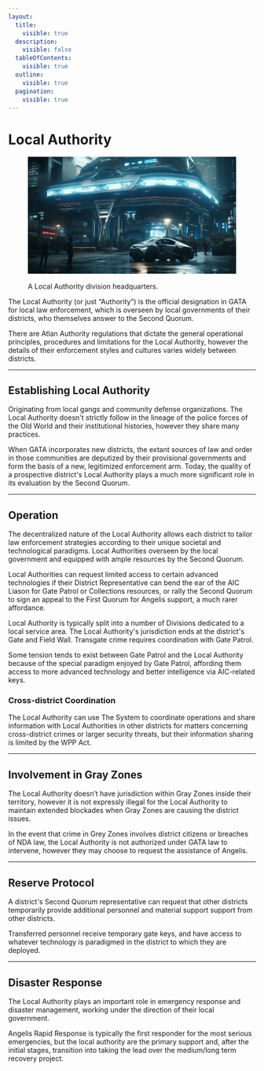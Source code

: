 ```yaml
---
layout:
  title:
    visible: true
  description:
    visible: false
  tableOfContents:
    visible: true
  outline:
    visible: true
  pagination:
    visible: true
---
```


# Local Authority

<figure><img src="../../../.gitbook/assets/authority.png" alt=""><figcaption><p>A Local Authority division headquarters.</p></figcaption></figure>

The Local Authority (or just “Authority”) is the official designation in GATA for local law enforcement, which is overseen by local governments of their districts, who themselves answer to the Second Quorum.

There are Atlan Authority regulations that dictate the general operational principles, procedures and limitations for the Local Authority, however the details of their enforcement styles and cultures varies widely between districts.

***

## Establishing Local Authority

Originating from local gangs and community defense organizations. The Local Authority doesn't strictly follow in the lineage of the police forces of the Old World and their institutional histories, however they share many practices.

When GATA incorporates new districts, the extant sources of law and order in those communities are deputized by their provisional governments and form the basis of a new, legitimized enforcement arm. Today, the quality of a prospective district's Local Authority plays a much more significant role in its evaluation by the Second Quorum.

***

## Operation

The decentralized nature of the Local Authority allows each district to tailor law enforcement strategies according to their unique societal and technological paradigms. Local Authorities overseen by the local government and equipped with ample resources by the Second Quorum.

Local Authorities can request limited access to certain advanced technologies if their District Representative can bend the ear of the AIC Liason for Gate Patrol or Collections resources, or rally the Second Quorum to sign an appeal to the First Quorum for Angelis support, a much rarer affordance.

Local Authority is typically split into a number of Divisions dedicated to a local service area. The Local Authority's jurisdiction ends at the district's Gate and Field Wall. Transgate crime requires coordination with Gate Patrol.&#x20;

Some tension tends to exist between Gate Patrol and the Local Authority because of the special paradigm enjoyed by Gate Patrol, affording them access to more advanced technology and better intelligence via AIC-related keys.

### Cross-district Coordination

The Local Authority can use The System to coordinate operations and share information with Local Authorities in other districts for matters concerning cross-district crimes or larger security threats, but their information sharing is limited by the WPP Act.

***

## Involvement in Gray Zones

The Local Authority doesn’t have jurisdiction within Gray Zones inside their territory, however it is not expressly illegal for the Local Authority to maintain extended blockades when Gray Zones are causing the district issues.

In the event that crime in Grey Zones involves district citizens or breaches of NDA law, the Local Authority is not authorized under GATA law to intervene, however they may choose to request the assistance of Angelis.

***

## Reserve Protocol

A district's Second Quorum representative can request that other districts temporarily provide additional personnel and material support support from other districts.

Transferred personnel receive temporary gate keys, and have access to whatever technology is paradigmed in the district to which they are deployed.

***

## Disaster Response

The Local Authority plays an important role in emergency response and disaster management, working under the direction of their local government.

Angelis Rapid Response is typically the first responder for the most serious emergencies, but the local authority are the primary support and, after the initial stages, transition into taking the lead over the medium/long term recovery project.
